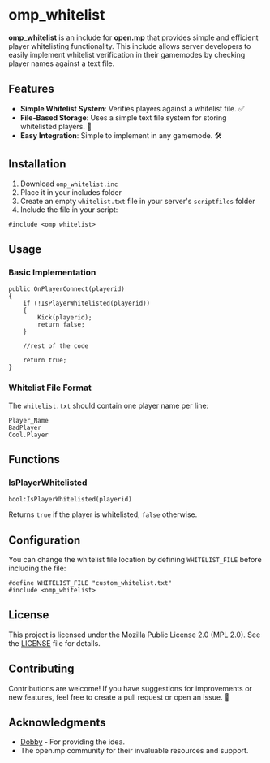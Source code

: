 # omp_whitelist
**omp_whitelist** is an include for **open.mp** that provides simple and efficient player whitelisting functionality. This include allows server developers to easily implement whitelist verification in their gamemodes by checking player names against a text file.

## Features
- **Simple Whitelist System**: Verifies players against a whitelist file. ✅
- **File-Based Storage**: Uses a simple text file system for storing whitelisted players. 📜
- **Easy Integration**: Simple to implement in any gamemode. 🛠️

## Installation
1. Download `omp_whitelist.inc`
2. Place it in your includes folder
3. Create an empty `whitelist.txt` file in your server's `scriptfiles` folder
4. Include the file in your script:
```pawn
#include <omp_whitelist>
```

## Usage
### Basic Implementation
```pawn
public OnPlayerConnect(playerid)
{
    if (!IsPlayerWhitelisted(playerid))
    {
        Kick(playerid);
        return false;
    }

    //rest of the code

    return true;
}
```

### Whitelist File Format
The `whitelist.txt` should contain one player name per line:
```
Player_Name
BadPlayer
Cool.Player
```

## Functions
### IsPlayerWhitelisted
```pawn
bool:IsPlayerWhitelisted(playerid)
```
Returns `true` if the player is whitelisted, `false` otherwise.

## Configuration
You can change the whitelist file location by defining `WHITELIST_FILE` before including the file:
```pawn
#define WHITELIST_FILE "custom_whitelist.txt"
#include <omp_whitelist>
```

## License
This project is licensed under the Mozilla Public License 2.0 (MPL 2.0). See the [LICENSE](LICENSE) file for details.

## Contributing
Contributions are welcome! If you have suggestions for improvements or new features, feel free to create a pull request or open an issue. 🤝

## Acknowledgments
- [Dobby](https://github.com/DobbysGamertag) - For providing the idea.
- The open.mp community for their invaluable resources and support.
